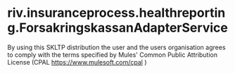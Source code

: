 # riv.insuranceprocess.healthreporting.ForsakringskassanAdapterService

By using this SKLTP distribution the user and the users organisation agrees to comply with the terms specified by Mules' Common Public Attribution License (CPAL https://www.mulesoft.com/cpal )
